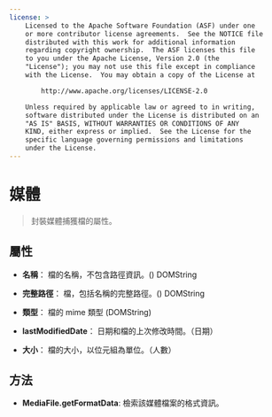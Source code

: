 ```yaml
---
license: >
    Licensed to the Apache Software Foundation (ASF) under one
    or more contributor license agreements.  See the NOTICE file
    distributed with this work for additional information
    regarding copyright ownership.  The ASF licenses this file
    to you under the Apache License, Version 2.0 (the
    "License"); you may not use this file except in compliance
    with the License.  You may obtain a copy of the License at

        http://www.apache.org/licenses/LICENSE-2.0

    Unless required by applicable law or agreed to in writing,
    software distributed under the License is distributed on an
    "AS IS" BASIS, WITHOUT WARRANTIES OR CONDITIONS OF ANY
    KIND, either express or implied.  See the License for the
    specific language governing permissions and limitations
    under the License.
---
```


# 媒體

> 封裝媒體捕獲檔的屬性。

## 屬性

*   **名稱**： 檔的名稱，不包含路徑資訊。() DOMString

*   **完整路徑**： 檔，包括名稱的完整路徑。() DOMString

*   **類型**： 檔的 mime 類型 (DOMString)

*   **lastModifiedDate**： 日期和檔的上次修改時間。（日期）

*   **大小**： 檔的大小，以位元組為單位。（人數）

## 方法

*   **MediaFile.getFormatData**: 檢索該媒體檔案的格式資訊。